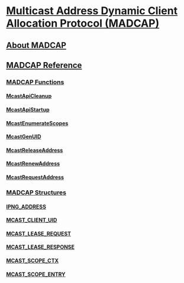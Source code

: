 # [Multicast Address Dynamic Client Allocation Protocol (MADCAP)](madcap-start-page.md)
## [About MADCAP](about-madcap.md)
## [MADCAP Reference](madcap-reference.md)
### [MADCAP Functions](madcap-functions.md)
#### [McastApiCleanup](/windows/win32/content/Madcapcl/nf-madcapcl-mcastapicleanup?branch=dev)
#### [McastApiStartup](/windows/win32/content/Madcapcl/nf-madcapcl-mcastapistartup?branch=dev)
#### [McastEnumerateScopes](/windows/win32/content/Madcapcl/nf-madcapcl-mcastenumeratescopes?branch=dev)
#### [McastGenUID](/windows/win32/content/Madcapcl/nf-madcapcl-mcastgenuid?branch=dev)
#### [McastReleaseAddress](/windows/win32/content/Madcapcl/nf-madcapcl-mcastreleaseaddress?branch=dev)
#### [McastRenewAddress](/windows/win32/content/Madcapcl/nf-madcapcl-mcastrenewaddress?branch=dev)
#### [McastRequestAddress](/windows/win32/content/Madcapcl/nf-madcapcl-mcastrequestaddress?branch=dev)
### [MADCAP Structures](madcap-structures.md)
#### [IPNG_ADDRESS](/windows/win32/content/Madcapcl/ns-madcapcl-_ipng_address?branch=dev)
#### [MCAST_CLIENT_UID](/windows/win32/content/Madcapcl/ns-madcapcl-_mcast_client_uid?branch=dev)
#### [MCAST_LEASE_REQUEST](/windows/win32/content/Madcapcl/ns-madcapcl-_mcast_lease_request?branch=dev)
#### [MCAST_LEASE_RESPONSE](/windows/win32/content/Madcapcl/ns-madcapcl-_mcast_lease_response?branch=dev)
#### [MCAST_SCOPE_CTX](/windows/win32/content/Madcapcl/ns-madcapcl-_mcast_scope_ctx?branch=dev)
#### [MCAST_SCOPE_ENTRY](/windows/win32/content/Madcapcl/ns-madcapcl-_mcast_scope_entry?branch=dev)

